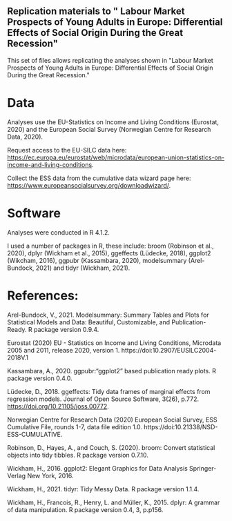 ## Replication materials to " Labour Market Prospects of Young Adults in Europe: Differential Effects of Social Origin During the Great Recession"

This set of files allows replicating the analyses shown in "Labour Market Prospects of Young Adults in Europe: Differential Effects of Social Origin During the Great Recession."

# Data

Analyses use the EU-Statistics on Income and Living Conditions (Eurostat, 2020) and the European Social Survey (Norwegian Centre for Research Data, 2020).

Request access to the EU-SILC data here: https://ec.europa.eu/eurostat/web/microdata/european-union-statistics-on-income-and-living-conditions.

Collect the ESS data from the cumulative data wizard page here: https://www.europeansocialsurvey.org/downloadwizard/.

# Software

Analyses were conducted in R 4.1.2. 

I used a number of packages in R, these include: broom (Robinson et al., 2020), dplyr (Wickham et al., 2015), ggeffects (Lüdecke, 2018), ggplot2 (Wikcham, 2016), ggpubr (Kassambara, 2020), modelsummary (Arel-Bundock, 2021) and tidyr (Wickham, 2021).

# References:

Arel-Bundock, V., 2021. Modelsummary: Summary Tables and Plots for Statistical Models and Data: Beautiful, Customizable, and Publication-Ready. R package version 0.9.4.

Eurostat (2020) EU - Statistics on Income and Living Conditions, Microdata 2005 and 2011, release 2020, version 1. https://doi:10.2907/EUSILC2004-2018V.1

Kassambara, A., 2020. ggpubr:“ggplot2” based publication ready plots. R package version 0.4.0. 

Lüdecke, D., 2018. ggeffects: Tidy data frames of marginal effects from regression models. Journal of Open Source Software, 3(26), p.772. https://doi.org/10.21105/joss.00772.

Norwegian Centre for Research Data (2020) European Social Survey, ESS Cumulative File, rounds 1-7, data file edition 1.0. https://doi:10.21338/NSD-ESS-CUMULATIVE.

Robinson, D., Hayes, A., and Couch, S. (2020). broom: Convert statistical objects into tidy tibbles. R package version 0.7.10.

Wickham, H., 2016. ggplot2: Elegant Graphics for Data Analysis Springer-Verlag New York, 2016. 

Wickham, H., 2021. tidyr: Tidy Messy Data. R package version 1.1.4.

Wickham, H., Francois, R., Henry, L. and Müller, K., 2015. dplyr: A grammar of data manipulation. R package version 0.4, 3, p.p156.

